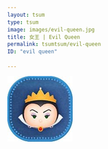 ```yaml
---
layout: tsum
type: tsum
image: images/evil-queen.jpg
title: 女王 | Evil Queen
permalink: tsumtsum/evil-queen
ID: "evil queen"

---
```

<img class="ui image" src="../images/evil-queen.jpg">
